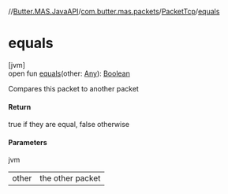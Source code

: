 //[Butter.MAS.JavaAPI](../../../index.md)/[com.butter.mas.packets](../index.md)/[PacketTcp](index.md)/[equals](equals.md)

# equals

[jvm]\
open fun [equals](equals.md)(other: [Any](https://kotlinlang.org/api/core/kotlin-stdlib/kotlin/-any/index.html)): [Boolean](https://kotlinlang.org/api/core/kotlin-stdlib/kotlin/-boolean/index.html)

Compares this packet to another packet

#### Return

true if they are equal, false otherwise

#### Parameters

jvm

| | |
|---|---|
| other | the other packet |